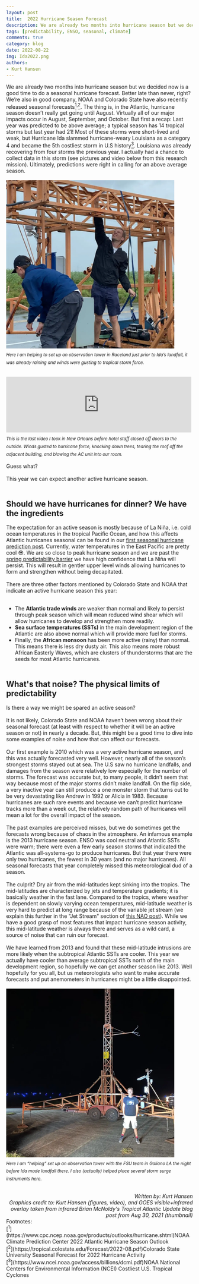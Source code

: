 ```yaml
---
layout: post
title:  2022 Hurricane Season Forecast
description: We are already two months into hurricane season but we decided now is a good time to do a seasonal hurricane forecast. Better late than never, right?
tags: [predictability, ENSO, seasonal, climate]
comments: true
category: blog
date: 2022-08-22
img: Ida2022.png
authors: 
- Kurt Hansen
---
```


We are already two months into hurricane season but we decided now is a good time to do a seasonal hurricane forecast. Better late than never, right? We’re also in good company, NOAA and Colorado State have also recently released seasonal forecasts[<sup>1</sup>](https://www.cpc.ncep.noaa.gov/products/outlooks/hurricane.shtml)<sup>,</sup>[<sup>2</sup>](https://tropical.colostate.edu/Forecast/2022-08.pdf). The thing is, in the Atlantic, hurricane season doesn’t really get going until August. Virtually all of our major impacts occur in August, September, and October.
But first a recap: Last year was predicted to be above average; a typical season has 14 tropical storms but last year had 21! Most of these storms were short-lived and weak, but Hurricane Ida slammed hurricane-weary Louisiana as a category 4 and became the 5th costliest storm in U.S history[<sup>3</sup>](https://www.ncei.noaa.gov/access/billions/dcmi.pdf). Louisiana was already recovering from four storms the previous year. I actually had a chance to collect data in this storm (see pictures and video below from this research mission). Ultimately, predictions were right in calling for an above average season.
<br><br>
<img src="/assets/img/Ida2022_Kurt1.jpg" width="90%">
<br><sub><i>Here I am helping to set up an observation tower in Raceland just prior to Ida’s landfall, it was already raining and winds were gusting to tropical storm force.</i></sub>
<br><br>
<!-- blank line -->
<iframe width="500" src="https://youtube.com/shorts/WLMpMpxaMBg?feature=share" frameborder="0" allow="accelerometer; autoplay; clipboard-write; encrypted-media; gyroscope; picture-in-picture" allowfullscreen></iframe>
<br><sub><i>This is the last video I took in New Orleans before hotel staff closed off doors to the outside. Winds gusted to hurricane force, knocking down trees, tearing the roof off the adjacent building, and blowing the AC unit into our room.</i></sub>
<br><br>
Guess what?
<br><br>
This year we can expect another active hurricane season. 
<br><br>
<h2>Should we have hurricanes for dinner? We have the ingredients</h2>

The expectation for an active season is mostly because of La Niña, i.e. cold ocean temperatures in the tropical Pacific Ocean, and how this affects Atlantic hurricanes seasonal can be found in our [first seasonal hurricane prediction post](https://seasonedchaos.github.io/Forecasting-Hurricanes-Beyond-Weather/). Currently, water temperatures in the East Pacific are pretty cool :sunglasses:. We are so close to peak hurricane season and we are past the [spring predictability barrier](https://seasonedchaos.github.io/CSI-SC-The-Spring-Predictability-Barrier/) we have high confidence that La Niña will persist. This will result in gentler upper level winds allowing hurricanes to form and strengthen without being decapitated.
<br><br>
There are three other factors mentioned by Colorado State and NOAA that indicate an active hurricane season this year:
<br><br>
- The **Atlantic trade winds** are weaker than normal and likely to persist through peak season which will mean reduced wind shear which will allow hurricanes to develop and strengthen more readily. 
- **Sea surface temperatures (SSTs)** in the main development region of the Atlantic are also above normal which will provide more fuel for storms. 
- Finally, the **African monsoon** has been more active (rainy) than normal. This means there is less dry dusty air. This also means more robust African Easterly Waves, which are clusters of thunderstorms that are the seeds for most Atlantic hurricanes.
<br><br>
<h2>What's that noise? The physical limits of predictability</h2>

Is there a way we might be spared an active season?
<br><br>
It is not likely, Colorado State and NOAA haven’t been wrong about their seasonal forecast (at least with respect to whether it will be an active season or not) in nearly a decade. But, this might be a good time to dive into some examples of noise and how that can affect our forecasts.
<br><br>
Our first example is 2010 which was a very active hurricane season, and this was actually forecasted very well. However, nearly all of the season’s strongest storms stayed out at sea. The U.S saw no hurricane landfalls, and damages from the season were relatively low especially for the number of storms. The forecast was accurate but, to many people, it didn’t seem that way because most of the major storms didn’t make landfall. On the flip side, a very inactive year can still produce a one monster storm that turns out to be very devastating like Andrew in 1992 or Alicia in 1983. Because hurricanes are such rare events and because we can’t predict hurricane tracks more than a week out, the relatively random path of hurricanes will mean a lot for the overall impact of the season.
<br><br>
The past examples are perceived misses, but we do sometimes get the forecasts wrong because of chaos in the atmosphere. An infamous example is the 2013 hurricane season. ENSO was cool neutral and Atlantic SSTs were warm; there were even a few early season storms that indicated the Atlantic was all-systems-go to produce hurricanes. But that year there were only two hurricanes, the fewest in 30 years (and no major hurricanes). All seasonal forecasts that year completely missed this meteorological dud of a season. 
<br><br>
The culprit? Dry air from the mid-latitudes kept sinking into the tropics. The mid-latitudes are characterized by jets and temperature gradients; it is basically weather in the fast lane. Compared to the tropics, where weather is dependent on slowly varying ocean temperatures, mid-latitude weather is very hard to predict at long range because of the variable jet stream (we explain this further in the "Jet Stream" section of [this NAO post](https://seasonedchaos.github.io/Seasoned-Chaos-presents-the-North-Atlantic-Oscillation/)). While we have a good grasp of most features that impact hurricane season activity, this mid-latitude weather is always there and serves as a wild card, a source of noise that can ruin our forecast.
<br><br>
We have learned from 2013 and found that these mid-latitude intrusions are more likely when the subtropical Atlantic SSTs are cooler. This year we actually have cooler than average subtropical SSTs north of the main development region, so hopefully we can get another season like 2013. Well hopefully for you all, but us meteorologists who want to make accurate forecasts and put anemometers in hurricanes might be a little disappointed.
<br><br>
<img src="/assets/img/Ida2022_Kurt2.jpg" width="90%">
<br><sub><i>Here I am “helping” set up an observation tower with the FSU team in Galiano LA the night before Ida made landfall there. I also (actually) helped place several storm surge instruments here.</i></sub>
<br><br>
<div style="text-align: right"><i> Written by: Kurt Hansen</i></div>
<div style="text-align: right"><i> Graphics credit to: Kurt Hansen (figures, video), and GOES visible+infrared overlay taken from infrared Brian McNoldy's Tropical Atlantic Update blog post from Aug 30, 2021 (thumbnail)</i></div>
Footnotes:
<br>
[<sup>1</sup>](https://www.cpc.ncep.noaa.gov/products/outlooks/hurricane.shtml)NOAA Climate Prediction Center 2022 Atlantic Hurricane Season Outlook
<br>
[<sup>2</sup>](https://tropical.colostate.edu/Forecast/2022-08.pdf)Colorado State University Seasonal Forecast for 2022 Hurricane Activity
<br>
[<sup>3</sup>](https://www.ncei.noaa.gov/access/billions/dcmi.pdf)NOAA National Centers for Environmental Information (NCEI) Costliest U.S. Tropical Cyclones
